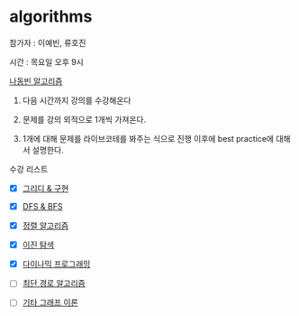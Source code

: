 # algorithms

참가자 : 이예빈, 류호진

시간 : 목요일 오후 9시


[나동빈 알고리즘](https://www.youtube.com/watch?v=2zjoKjt97vQ&list=PLRx0vPvlEmdAghTr5mXQxGpHjWqSz0dgC&index=2)

1. 다음 시간까지 강의를 수강해온다

2. 문제를 강의 외적으로 1개씩 가져온다.

3. 1개에 대해 문제를 라이브코테를 봐주는 식으로 진행 이후에 best practice에 대해서 설명한다.

수강 리스트

- [x] [그리디 & 구현](https://www.youtube.com/watch?v=7C9RgOcvkvo&list=PLRx0vPvlEmdAghTr5mXQxGpHjWqSz0dgC&index=3)

- [x] [DFS & BFS](https://www.youtube.com/watch?v=7C9RgOcvkvo&list=PLRx0vPvlEmdAghTr5mXQxGpHjWqSz0dgC&index=4)

- [x] [정렬 알고리즘](https://www.youtube.com/watch?v=7C9RgOcvkvo&list=PLRx0vPvlEmdAghTr5mXQxGpHjWqSz0dgC&index=5)

- [x] [이진 탐색](https://www.youtube.com/watch?v=7C9RgOcvkvo&list=PLRx0vPvlEmdAghTr5mXQxGpHjWqSz0dgC&index=6)

- [x] [다이나믹 프로그래밍](https://www.youtube.com/watch?v=7C9RgOcvkvo&list=PLRx0vPvlEmdAghTr5mXQxGpHjWqSz0dgC&index=7)

- [ ] [최단 경로 알고리즘](https://www.youtube.com/watch?v=7C9RgOcvkvo&list=PLRx0vPvlEmdAghTr5mXQxGpHjWqSz0dgC&index=8)

- [ ] [기타 그래프 이론](https://www.youtube.com/watch?v=7C9RgOcvkvo&list=PLRx0vPvlEmdAghTr5mXQxGpHjWqSz0dgC&index=10)
